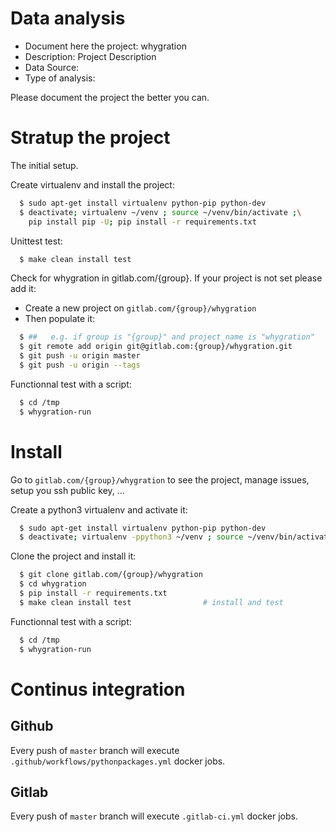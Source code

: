 # Data analysis
- Document here the project: whygration
- Description: Project Description
- Data Source:
- Type of analysis:

Please document the project the better you can.

# Stratup the project

The initial setup.

Create virtualenv and install the project:
```bash
  $ sudo apt-get install virtualenv python-pip python-dev
  $ deactivate; virtualenv ~/venv ; source ~/venv/bin/activate ;\
    pip install pip -U; pip install -r requirements.txt
```

Unittest test:
```bash
  $ make clean install test
```

Check for whygration in gitlab.com/{group}.
If your project is not set please add it:

- Create a new project on `gitlab.com/{group}/whygration`
- Then populate it:

```bash
  $ ##   e.g. if group is "{group}" and project_name is "whygration"
  $ git remote add origin git@gitlab.com:{group}/whygration.git
  $ git push -u origin master
  $ git push -u origin --tags
```

Functionnal test with a script:
```bash
  $ cd /tmp
  $ whygration-run
```
# Install
Go to `gitlab.com/{group}/whygration` to see the project, manage issues,
setup you ssh public key, ...

Create a python3 virtualenv and activate it:
```bash
  $ sudo apt-get install virtualenv python-pip python-dev
  $ deactivate; virtualenv -ppython3 ~/venv ; source ~/venv/bin/activate
```

Clone the project and install it:
```bash
  $ git clone gitlab.com/{group}/whygration
  $ cd whygration
  $ pip install -r requirements.txt
  $ make clean install test                # install and test
```
Functionnal test with a script:
```bash
  $ cd /tmp
  $ whygration-run
``` 

# Continus integration
## Github 
Every push of `master` branch will execute `.github/workflows/pythonpackages.yml` docker jobs.
## Gitlab
Every push of `master` branch will execute `.gitlab-ci.yml` docker jobs.
